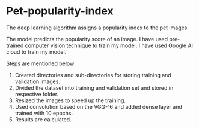 # Pet-popularity-index
The deep learning algorithm assigns a popularity index to the pet images.

The model predicts the popularity score of an image. I have used pre-trained computer vision technique to train my model. I have used Google AI cloud to train my model. 

Steps are mentioned below:

1. Created directories and sub-directories for storing training and validation images. 
2. Divided the dataset into training and validation set and stored in respective folder. 
3. Resized the images to speed up the training. 
4. Used convolution based on the VGG-16 and added dense layer and trained with 10 epochs. 
5. Results are calculated.

